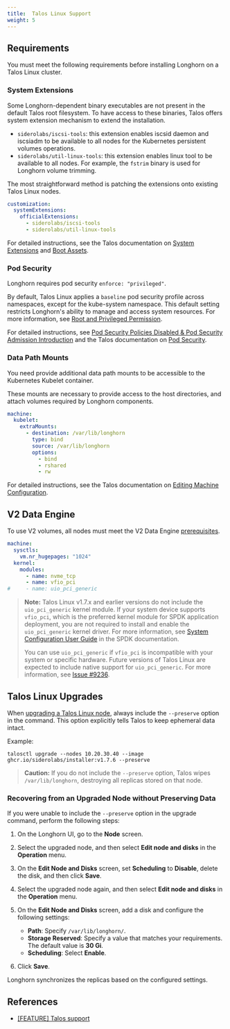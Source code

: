 ```yaml
---
title:  Talos Linux Support
weight: 5
---
```


## Requirements

You must meet the following requirements before installing Longhorn on a Talos Linux cluster.

### System Extensions

Some Longhorn-dependent binary executables are not present in the default Talos root filesystem. To have access to these binaries, Talos offers system extension mechanism to extend the installation.

- `siderolabs/iscsi-tools`: this extension enables iscsid daemon and iscsiadm to be available to all nodes for the Kubernetes persistent volumes operations.
- `siderolabs/util-linux-tools`: this extension enables linux tool to be available to all nodes. For example, the `fstrim` binary is used for Longhorn volume trimming.

The most straightforward method is patching the extensions onto existing Talos Linux nodes.

```yaml
customization:
  systemExtensions:
    officialExtensions:
      - siderolabs/iscsi-tools
      - siderolabs/util-linux-tools
```

For detailed instructions, see the Talos documentation on [System Extensions](https://www.talos.dev/v1.6/talos-guides/configuration/system-extensions/) and [Boot Assets](https://www.talos.dev/v1.6/talos-guides/install/boot-assets/).

### Pod Security

Longhorn requires pod security `enforce: "privileged"`.


By default, Talos Linux applies a `baseline` pod security profile across namespaces, except for the kube-system namespace. This default setting restricts Longhorn's ability to manage and access system resources. For more information, see [Root and Privileged Permission](../../../deploy/install/#root-and-privileged-permission).

For detailed instructions, see [Pod Security Policies Disabled & Pod Security Admission Introduction](../../../important-notes/#pod-security-policies-disabled--pod-security-admission-introduction) and the Talos documentation on [Pod Security](https://www.talos.dev/v1.6/kubernetes-guides/configuration/pod-security/).

### Data Path Mounts

You need provide additional data path mounts to be accessible to the Kubernetes Kubelet container.

These mounts are necessary to provide access to the host directories, and attach volumes required by Longhorn components.

```yaml
machine:
  kubelet:
    extraMounts:
      - destination: /var/lib/longhorn
        type: bind
        source: /var/lib/longhorn
        options:
          - bind
          - rshared
          - rw
```

For detailed instructions, see the Talos documentation on [Editing Machine Configuration](https://www.talos.dev/v1.6/talos-guides/configuration/editing-machine-configuration/).

## V2 Data Engine

To use V2 volumes, all nodes must meet the V2 Data Engine [prerequisites](../../../v2-data-engine/prerequisites#prerequisites).

```yaml
machine:
  sysctls:
    vm.nr_hugepages: "1024"
  kernel:
    modules:
      - name: nvme_tcp
      - name: vfio_pci
#     - name: uio_pci_generic
```

> **Note:**
> Talos Linux v1.7.x and earlier versions do not include the `uio_pci_generic` kernel module. If your system device supports `vfio_pci`, which is the preferred kernel module for SPDK application deployment, you are not required to install and enable the `uio_pci_generic` kernel driver. For more information, see [System Configuration User Guide](https://spdk.io/doc/system_configuration.html) in the SPDK documentation.
>
> You can use `uio_pci_generic` if `vfio_pci` is incompatible with your system or specific hardware. Future versions of Talos Linux are expected to include native support for `uio_pci_generic`. For more information, see [Issue #9236](https://github.com/siderolabs/talos/issues/9236).

## Talos Linux Upgrades

When [upgrading a Talos Linux node](https://www.talos.dev/v1.7/talos-guides/upgrading-talos/#talosctl-upgrade), always include the `--preserve` option in the command. This option explicitly tells Talos to keep ephemeral data intact.

Example:

```
talosctl upgrade --nodes 10.20.30.40 --image ghcr.io/siderolabs/installer:v1.7.6 --preserve
```

> **Caution:**
> If you do not include the `--preserve` option, Talos wipes `/var/lib/longhorn`, destroying all replicas stored on that node.

### Recovering from an Upgraded Node without Preserving Data

If you were unable to include the `--preserve` option in the upgrade command, perform the following steps:

1. On the Longhorn UI, go to the **Node** screen.

1. Select the upgraded node, and then select **Edit node and disks** in the **Operation** menu.

1. On the **Edit Node and Disks** screen, set **Scheduling** to **Disable**, delete the disk, and then click **Save**.

1. Select the upgraded node again, and then select **Edit node and disks** in the **Operation** menu.

1. On the **Edit Node and Disks** screen, add a disk and configure the following settings:

    - **Path**: Specify `/var/lib/longhorn/`.
    - **Storage Reserved**: Specify a value that matches your requirements. The default value is **30 Gi**. 
    - **Scheduling**: Select **Enable**.

1. Click **Save**.

Longhorn synchronizes the replicas based on the configured settings.

## References

- [[FEATURE] Talos support](https://github.com/longhorn/longhorn/issues/3161)
